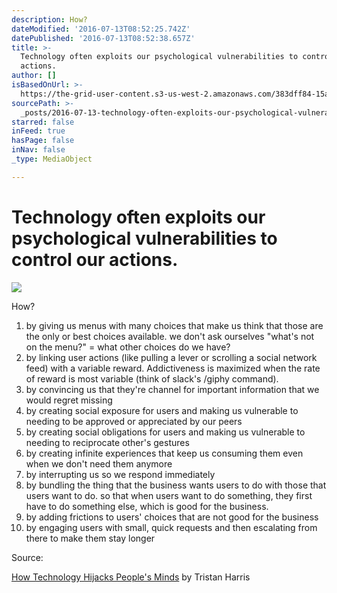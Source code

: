 ```yaml
---
description: How?
dateModified: '2016-07-13T08:52:25.742Z'
datePublished: '2016-07-13T08:52:38.657Z'
title: >-
  Technology often exploits our psychological vulnerabilities to control our
  actions.
author: []
isBasedOnUrl: >-
  https://the-grid-user-content.s3-us-west-2.amazonaws.com/383dff84-15a1-4886-ab91-5c75ddd60d3a.png
sourcePath: >-
  _posts/2016-07-13-technology-often-exploits-our-psychological-vulnerabilities.md
starred: false
inFeed: true
hasPage: false
inNav: false
_type: MediaObject

---
```

# Technology often exploits our psychological vulnerabilities to control our actions.
![](https://imgflo.herokuapp.com/graph/vahj1ThiexotieMo/6ac265b8c72bc551e2432a8ef7605a23/croprotate.png?cropheight=759&cropwidth=1360&degrees=0&input=https%3A%2F%2Fthe-grid-user-content.s3-us-west-2.amazonaws.com%2F383dff84-15a1-4886-ab91-5c75ddd60d3a.png&x=0&y=0)

How?

1. by giving us menus with many choices that make us think that those are the only or best choices available. we don't ask ourselves "what's not on the menu?" = what other choices do we have?
2. by linking user actions (like pulling a lever or scrolling a social network feed) with a variable reward. Addictiveness is maximized when the rate of reward is most variable (think of slack's /giphy command).
3. by convincing us that they're channel for important information that we would regret missing
4. by creating social exposure for users and making us vulnerable to needing to be approved or appreciated by our peers
5. by creating social obligations for users and making us vulnerable to needing to reciprocate other's gestures
6. by creating infinite experiences that keep us consuming them even when we don't need them anymore
7. by interrupting us so we respond immediately
8. by bundling the thing that the business wants users to do with those that users want to do. so that when users want to do something, they first have to do something else, which is good for the business.
9. by adding frictions to users' choices that are not good for the business
10. by engaging users with small, quick requests and then escalating from there to make them stay longer

Source: 

[How Technology Hijacks People's Minds][0] by Tristan Harris

[0]: https://medium.com/swlh/how-technology-hijacks-peoples-minds-from-a-magician-and-google-s-design-ethicist-56d62ef5edf3#.irmp91nxb
